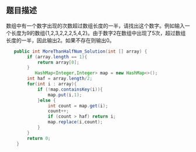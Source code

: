 ## 题目描述

数组中有一个数字出现的次数超过数组长度的一半，请找出这个数字。例如输入一个长度为9的数组{1,2,3,2,2,2,5,4,2}。由于数字2在数组中出现了5次，超过数组长度的一半，因此输出2。如果不存在则输出0。

```java
   public int MoreThanHalfNum_Solution(int [] array) {
        if (array.length == 1){
            return array[0];
        }
           HashMap<Integer,Integer> map = new HashMap<>();
        int haf = array.length/2;
        for(int i : array){
            if (!map.containsKey(i)){
                map.put(i,1);
            }else {
                int count = map.get(i);
                count++;
                if (count > haf) return i;
                map.replace(i,count);
            }
        }
        return 0;
    }
```

